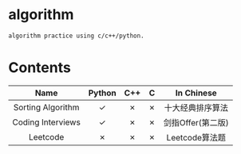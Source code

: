 # algorithm
```sh
algorithm practice using c/c++/python.
```

# Contents
|  Name                  | Python      |  C++          |  C                 |  In Chinese               |
|  :----:                | :----:      |  :----:       |  :----:    	    |  :----:                   |
|  Sorting Algorithm     | ✓           |  ✗            |  ✗     		    |  十大经典排序算法	        |
|  Coding Interviews     | ✓           |  ✗            |  ✗     		    |  剑指Offer(第二版)	    |
|  Leetcode              | ✗           |  ✗            |  ✗                 |  Leetcode算法题           |
